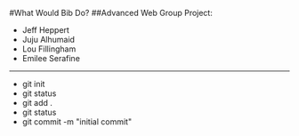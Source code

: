 #What Would Bib Do?
##Advanced Web Group Project:
- Jeff Heppert
- Juju Alhumaid
- Lou Fillingham
- Emilee Serafine
_______________________

* git init
* git status
* git add .
* git status
* git commit -m "initial commit"